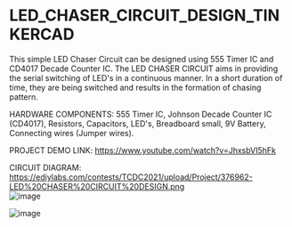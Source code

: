 # LED_CHASER_CIRCUIT_DESIGN_TINKERCAD

This simple LED Chaser Circuit can be designed using 555 Timer IC and CD4017 Decade Counter IC. The LED CHASER CIRCUIT aims in providing the serial switching of LED's in a continuous manner. In a short duration of time, they are being switched and results in the formation of chasing pattern.

HARDWARE COMPONENTS: 555 Timer IC, Johnson Decade Counter IC (CD4017), Resistors, Capacitors, LED's, Breadboard small, 9V Battery, Connecting wires (Jumper wires).

PROJECT DEMO LINK: https://www.youtube.com/watch?v=JhxsbVI5hFk

CIRCUIT DIAGRAM: https://ediylabs.com/contests/TCDC2021/upload/Project/376962-LED%20CHASER%20CIRCUIT%20DESIGN.png
<br>
![image](https://user-images.githubusercontent.com/71168865/169512815-cc45b452-cd99-4aad-a35c-7686222786e3.png)

![image](https://user-images.githubusercontent.com/71168865/169515021-f854d514-f7c6-4149-888a-672d79530888.png)



